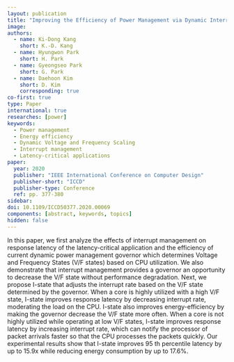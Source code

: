 ```yaml
---
layout: publication
title: "Improving the Efficiency of Power Management via Dynamic Interrupt Management"
image:
authors:
  - name: Ki-Dong Kang
    short: K.-D. Kang
  - name: Hyungwon Park
    short: H. Park
  - name: Gyeongseo Park
    short: G. Park
  - name: Daehoon Kim
    short: D. Kim
    corresponding: true
co-first: true
type: Paper
international: true
researches: [power]
keywords:
  - Power management
  - Energy efficiency
  - Dynamic Voltage and Frequency Scaling
  - Interrupt management
  - Latency-critical applications
paper:
  year: 2020
  publisher: "IEEE International Conference on Computer Design"
  publisher-short: "ICCD"
  publisher-type: Conference
  ref: pp. 377-380
sidebar:
doi: 10.1109/ICCD50377.2020.00069
components: [abstract, keywords, topics]
hidden: false
---
```


In this paper, we first analyze the effects of interrupt management on response latency of the latency-critical application and the efficiency of current dynamic power management governor which determines Voltage and Frequency States (V/F states) based on CPU utilization. We also demonstrate that interrupt management provides a governor an opportunity to decrease the V/F state without performance degradation. Next, we propose I-state that adjusts the interrupt rate based on the V/F state determined by the governor. When a core is highly utilized with a high V/F state, I-state improves response latency by decreasing interrupt rate, moderating the load on the CPU. I-state also improves energy-efficiency by making the governor decrease the V/F state more often. When a core is not highly utilized while operating at low V/F states, I-state improves response latency by increasing interrupt rate, which can notify the processor of packet arrivals faster so that the CPU processes the packets quickly. Our experimental results show that I-state improves 95 th percentile latency by up to 15.9x while reducing energy consumption by up to 17.6%.